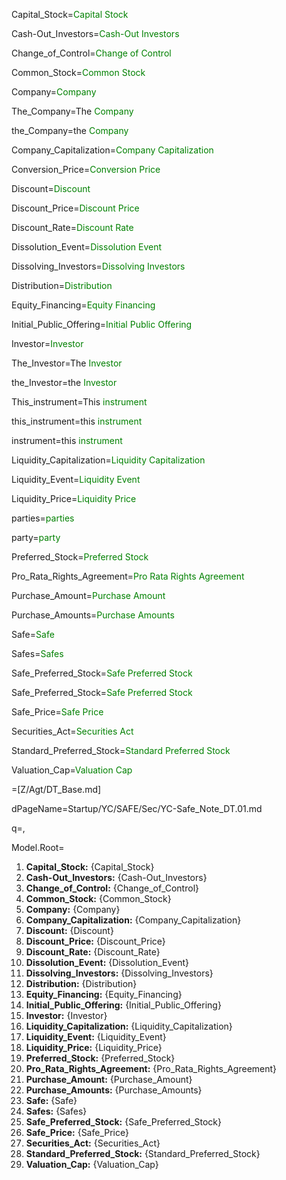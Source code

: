 Capital_Stock=<font color="green">Capital Stock</font>

Cash-Out_Investors=<font color="green">Cash-Out Investors</font>

Change_of_Control=<font color="green">Change of Control</font>

Common_Stock=<font color="green">Common Stock</font>

Company=<font color="green">Company</font>

The_Company=The <font color="green">Company</font>

the_Company=the <font color="green">Company</font>

Company_Capitalization=<font color="green">Company Capitalization</font>

Conversion_Price=<font color="green">Conversion Price</font>

Discount=<font color="green">Discount</font>

Discount_Price=<font color="green">Discount Price</font>

Discount_Rate=<font color="green">Discount Rate</font>

Dissolution_Event=<font color="green">Dissolution Event</font>

Dissolving_Investors=<font color="green">Dissolving Investors</font>

Distribution=<font color="green">Distribution</font>

Equity_Financing=<font color="green">Equity Financing</font>

Initial_Public_Offering=<font color="green">Initial Public Offering</font>

Investor=<font color="green">Investor</font>

The_Investor=The <font color="green">Investor</font>

the_Investor=the <font color="green">Investor</font>

This_instrument=This <font color="green">instrument</font>

this_instrument=this <font color="green">instrument</font>

instrument=this <font color="green">instrument</font>

Liquidity_Capitalization=<font color="green">Liquidity Capitalization</font>

Liquidity_Event=<font color="green">Liquidity Event</font>

Liquidity_Price=<font color="green">Liquidity Price</font>

parties=<font color="green">parties</font>

party=<font color="green">party</font>

Preferred_Stock=<font color="green">Preferred Stock</font>

Pro_Rata_Rights_Agreement=<font color="green">Pro Rata Rights Agreement</font>

Purchase_Amount=<font color="green">Purchase Amount</font>

Purchase_Amounts=<font color="green">Purchase Amounts</font>

Safe=<font color="green">Safe</font>

Safes=<font color="green">Safes</font>

Safe_Preferred_Stock=<font color="green">Safe Preferred Stock</font>

Safe_Preferred_Stock=<font color="green">Safe Preferred Stock</font>

Safe_Price=<font color="green">Safe Price</font>

Securities_Act=<font color="green">Securities Act</font>

Standard_Preferred_Stock=<font color="green">Standard Preferred Stock</font>

Valuation_Cap=<font color="green">Valuation Cap</font>

=[Z/Agt/DT_Base.md]

dPageName=Startup/YC/SAFE/Sec/YC-Safe_Note_DT.01.md

q=,

Model.Root=<ol><li><b>Capital_Stock:</b> {Capital_Stock}</li><li><b>Cash-Out_Investors:</b> {Cash-Out_Investors}</li><li><b>Change_of_Control:</b> {Change_of_Control}</li><li><b>Common_Stock:</b> {Common_Stock}</li><li><b>Company:</b> {Company}</li><li><b>Company_Capitalization:</b> {Company_Capitalization}</li><li><b>Discount:</b> {Discount}</li><li><b>Discount_Price:</b> {Discount_Price}</li><li><b>Discount_Rate:</b> {Discount_Rate}</li><li><b>Dissolution_Event:</b> {Dissolution_Event}</li><li><b>Dissolving_Investors:</b> {Dissolving_Investors}</li><li><b>Distribution:</b> {Distribution}</li><li><b>Equity_Financing:</b> {Equity_Financing}</li><li><b>Initial_Public_Offering:</b> {Initial_Public_Offering}</li><li><b>Investor:</b> {Investor}</li><li><b>Liquidity_Capitalization:</b> {Liquidity_Capitalization}</li><li><b>Liquidity_Event:</b> {Liquidity_Event}</li><li><b>Liquidity_Price:</b> {Liquidity_Price}</li><li><b>Preferred_Stock:</b> {Preferred_Stock}</li><li><b>Pro_Rata_Rights_Agreement:</b> {Pro_Rata_Rights_Agreement}</li><li><b>Purchase_Amount:</b> {Purchase_Amount}</li><li><b>Purchase_Amounts:</b> {Purchase_Amounts}</li><li><b>Safe:</b> {Safe}</li><li><b>Safes:</b> {Safes}</li><li><b>Safe_Preferred_Stock:</b> {Safe_Preferred_Stock}</li><li><b>Safe_Price:</b> {Safe_Price}</li><li><b>Securities_Act:</b> {Securities_Act}</li><li><b>Standard_Preferred_Stock:</b> {Standard_Preferred_Stock}</li><li><b>Valuation_Cap:</b> {Valuation_Cap}</li></ol>